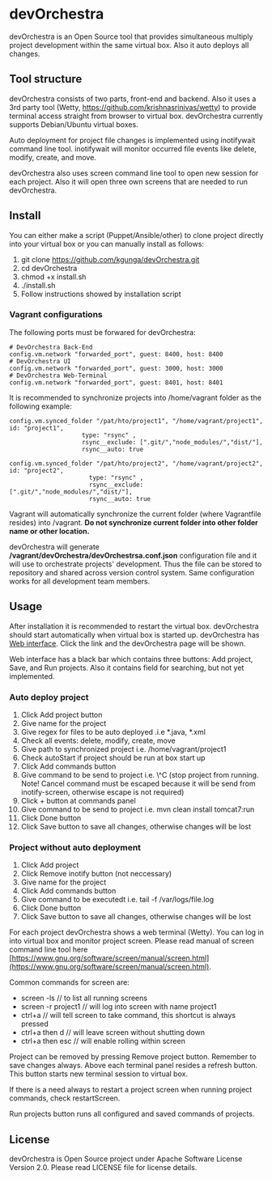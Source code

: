 # devOrchestra

devOrchestra is an Open Source tool that provides simultaneous multiply project development within the same virtual box.
Also it auto deploys all changes.

## Tool structure

devOrchestra consists of two parts, front-end and backend. Also it uses a 3rd party tool (Wetty, https://github.com/krishnasrinivas/wetty) to provide terminal
access straight from browser to virtual box. devOrchestra currently supports Debian/Ubuntu virtual boxes.

Auto deployment for project file changes is implemented using inotifywait command line tool. inotifywait will monitor occurred file events
like delete, modify, create, and move.

devOrchestra also uses screen command line tool to open new session for each project. Also it will open three own screens that
are needed to run devOrchestra.

## Install

You can either make a script (Puppet/Ansible/other) to clone project directly into your virtual box or you can manually
install as follows:

1. git clone https://github.com/kgunga/devOrchestra.git
2. cd devOrchestra
3. chmod +x install.sh
4. ./install.sh
5. Follow instructions showed by installation script

### Vagrant configurations
The following ports must be forwared for devOrchestra:

```
# DevOrchestra Back-End
config.vm.network "forwarded_port", guest: 8400, host: 8400
# DevOrchestra UI
config.vm.network "forwarded_port", guest: 3000, host: 3000
# DevOrchestra Web-Terminal
config.vm.network "forwarded_port", guest: 8401, host: 8401
```

It is recommended to synchronize projects into /home/vagrant folder as the following example:

```
config.vm.synced_folder "/pat/hto/project1", "/home/vagrant/project1", id: "project1",
                    type: "rsync" ,
                    rsync__exclude: [".git/","node_modules/","dist/"],
                    rsync__auto: true

config.vm.synced_folder "/pat/hto/project2", "/home/vagrant/project2", id: "project2",
                      type: "rsync" ,
                      rsync__exclude: [".git/","node_modules/","dist/"],
                      rsync__auto: true
```

Vagrant will automatically synchronize the current folder (where Vagrantfile resides) into /vagrant. 
**Do not synchronize current folder into other folder name or other location.**

devOrchestra will generate **/vagrant/devOrchestra/devOrchestrsa.conf.json** configuration
file and it will use to orchestrate projects' development. Thus the file can be stored to repository and shared across 
version control system. Same configuration works for all development team members.

## Usage
After installation it is recommended to restart the virtual box. devOrchestra should start automatically when virtual box
is started up. devOrchestra has [Web interface](http://localhost:3000/). Click the link and the devOrchestra page will be
shown.

Web interface has a black bar which contains three buttons: Add project, Save, and Run projects. Also it contains field
for searching, but not yet implemented.

### Auto deploy project
1. Click Add project button
2. Give name for the project
3. Give regex for files to be auto deployed .i.e *.java, *.xml
4. Check all events: delete, modify, create, move
5. Give path to synchronized project i.e. /home/vagrant/project1
6. Check autoStart if project should be run at box start up
7. Click Add commands button
8. Give command to be send to project i.e. \\^C (stop project from running. Note! Cancel command must be escaped because it will be send from inotify-screen, otherwise escape is not required)
9. Click + button at commands panel
10. Give command to be send to project i.e. mvn clean install tomcat7:run
11. Click Done button
12. Click Save button to save all changes, otherwise changes will be lost

### Project without auto deployment
1. Click Add project
2. Click Remove inotify button (not neccessary)
3. Give name for the project
4. Click Add commands button
5. Give command to be executedt i.e. tail -f /var/logs/file.log
6. Click Done button
7. Click Save button to save all changes, otherwise changes will be lost

For each project devOrchestra shows a web terminal (Wetty). You can log in into virtual box and monitor project screen.
Please read manual of screen command line tool here [https://www.gnu.org/software/screen/manual/screen.html](https://www.gnu.org/software/screen/manual/screen.html).

Common commands for screen are:
* screen -ls // to list all running screens
* screen -r project1 // will log into screen with name project1
* ctrl+a // will tell screen to take command, this shortcut is always pressed
* ctrl+a then d // will leave screen without shutting down
* ctrl+a then esc // will enable rolling within screen

Project can be removed by pressing Remove project button. Remember to save changes always.
Above each terminal panel resides a refresh button. This button starts new terminal session to virtual box.

If there is a need always to restart a project screen when running project commands, check restartScreen.

Run projects button runs all configured and saved commands of projects.

## License
devOrchestra is Open Source project under Apache Software License Version 2.0. Please read LICENSE file for license details.